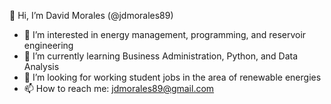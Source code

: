 👋 Hi, I’m David Morales (@jdmorales89)
- 👀 I’m interested in energy management, programming, and reservoir engineering
- 🌱 I’m currently learning Business Administration, Python, and Data Analysis
- 💞️ I’m looking for working student jobs in the area of renewable energies
- 📫 How to reach me: jdmorales89@gmail.com

<!---
jdmorales89/jdmorales89 is a ✨ special ✨ repository because its `README.md` (this file) appears on your GitHub profile.
You can click the Preview link to take a look at your changes.
--->
